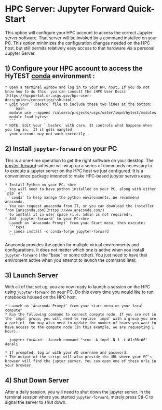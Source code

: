 # HPC Server: Jupyter Forward Quick-Start

This option will configure your HPC account to access the correct Jupyter server software.  That server
will be invoked by a command installed on your PC.  This option minimizes the configuration changes
needed on the HPC host, but still permits relatively easy access to that hardware via a personal Jupyter
Server.

## 1) Configure your HPC account to access the HyTEST [conda](https://www.anaconda.org) environment :

    * Open a terminal window and log in to your HPC host. If you do not know how to do this, you can consult the [HPC User Docs](https://hpcportal.cr.usgs.gov/hpc-user-docs/guides/connecting/ssh.html).
    * Edit your `.bashrc` file to include these two lines at the bottom:
      ```bash
      module use --append /caldera/projects/usgs/water/impd/hytest/modules
      module load hytest
      ```
    * NOTE: Edit your `.bashrc` with care. It controls what happens when you log in.  If it gets mangled,
      your account may not work correctly .

## 2) Install `jupyter-forward` on your PC

This is a one-time operation to get the right software on your desktop.
The [jupyter-forward](https://pypi.org/project/jupyter-forward/) software will
wrap up a series of commands necessary to to execute a jupyter server on the
HPC host we just configured. It is a convenience package intended to make
HPC-based jupyter servers easy.

    * Install Python on your PC. <br>
      You will need to have python installed on your PC, along with either `pip` or
      `conda` to help manage the python environments. We recommend anaconda.
      You can request anaconda from IT, or you can download the installer from [anaconda.com](https://www.anaconda.com/)
      to install it in user space (i.e. admin is not required).
    * Add `jupyter-forward` to your PC:<br>
      Launch an `Anaconda Prompt` from your Start menu, then execute:
      ```text
      > conda install -c conda-forge jupyter-forward
      ```
Anaconda provides the option for multiple virtual environments and configurations.  It does not
matter which one is active when you install `jupyter-forward` ( the "base" or some other).  You
just need to have that enviroment active when you attempt to launch the command later.

## 3) Launch Server

   With all of that set up, you are now ready to launch a session on the HPC using
   `jupyter-forward` on your PC. Do this every time you would like to run notebooks
   housed on the HPC host.

    * Launch an `Anaconda Prompt` from your start menu on your local computer
    * Run the following command to connect compute node. If you are not in the `impd` group, you will need to replace `impd` with a group you are a part of. You may also need to update the number of hours you want to have access to the compute node (in this example, we are requesting 1 hour).:

  ```text
    jupyter-forward --launch-command "srun -A impd -N 1 -t 01:00:00"  denali
  ```
    * If prompted, log in with your AD username and password.
    * The output of the script will also provide the URL where your PC's browser will find the jupter server. You can open one of these urls in your browser.

## 4) Shut Down Server<br>

After a daily session, you will need to shut down the jupyter server.
In the terminal session where you started `jupyter-forward`, merely press Ctl-C
to signal the server to shut down.